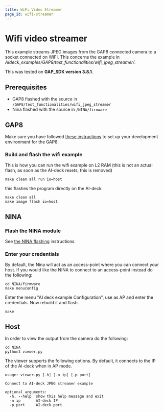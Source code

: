 ```yaml
---
title: WiFi Video Streamer
page_id: wifi-streamer
---
```



# Wifi video streamer

This example streams JPEG images from the GAP8 connected camera to a socket connected on WiFI. This concerns the example in *AIdeck_examples/GAP8/test_functionalities/wifi_jpeg_streamer/*.

This was tested on **GAP_SDK version 3.8.1**.


## Prerequisites
* GAP8 flashed with the source in ```/GAP8/test_functionalities/wifi_jpeg_streamer```
* Nina flashed with the source in ```/NINA/firmware```

## GAP8
Make sure you have followed [these instructions](../getting-started/getting-started.md) to set up your development environment for the GAP8.

### Build and flash the wifi example
This is how you can run the wifi example on L2 RAM (this is not an actual flash, as soon as the AI-deck resets, this is removed)
~~~~~shell
make clean all run io=host
~~~~~

this flashes the program directly on the AI-deck

~~~~~shell
make clean all
make image flash io=host
~~~~~

## NINA
### Flash the NINA module
See [the NINA flashing](/docs/nina-instructions/nina-flash-instructions.md) instructions

### Enter your credentials

By default, the Nina will act as an access-point where you can connect your host. If you would
like the NINA to connect to an access-point instead do the following:

```shell
cd NINA/firmware
make menuconfig
```

Enter the menu "AI deck example Configuration", use as AP and enter the credentials. Now rebuild it and flash.

```shell
make
```

## Host

In order to view the output from the camera do the following:

```shell
cd NINA
python3 viewer.py
```

The viewer supports the following options. By default, it connects to the IP
of the AI-deck when in AP mode.

```
usage: viewer.py [-h] [-n ip] [-p port]

Connect to AI-deck JPEG streamer example

optional arguments:
  -h, --help  show this help message and exit
  -n ip       AI-deck IP
  -p port     AI-deck port
```
